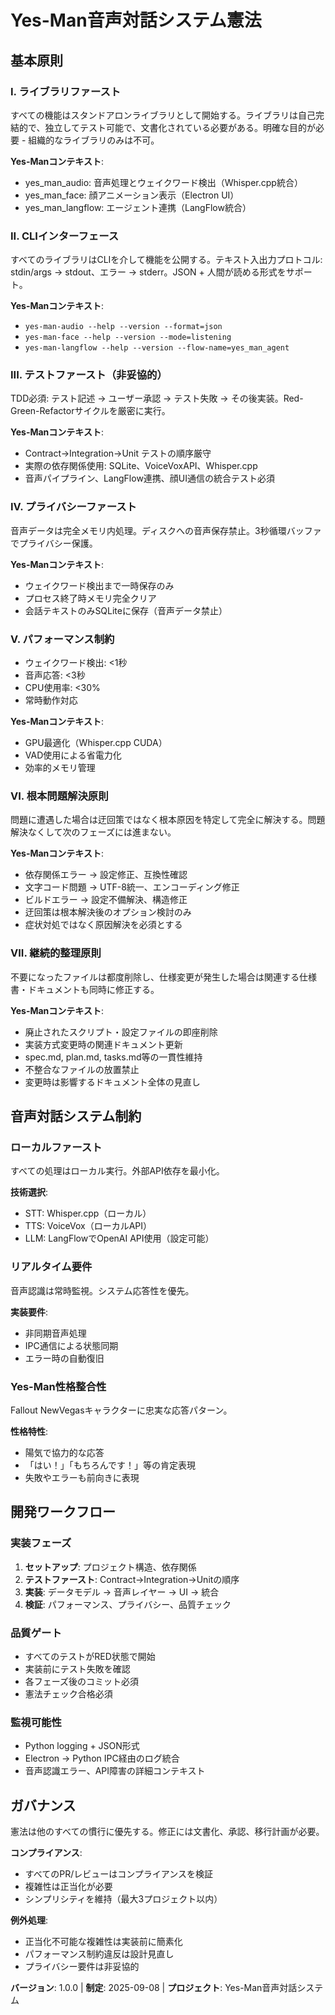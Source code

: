 # Yes-Man音声対話システム憲法

## 基本原則

### I. ライブラリファースト
すべての機能はスタンドアロンライブラリとして開始する。ライブラリは自己完結的で、独立してテスト可能で、文書化されている必要がある。明確な目的が必要 - 組織的なライブラリのみは不可。

**Yes-Manコンテキスト**:
- yes_man_audio: 音声処理とウェイクワード検出（Whisper.cpp統合）
- yes_man_face: 顔アニメーション表示（Electron UI）
- yes_man_langflow: エージェント連携（LangFlow統合）

### II. CLIインターフェース
すべてのライブラリはCLIを介して機能を公開する。テキスト入出力プロトコル: stdin/args → stdout、エラー → stderr。JSON + 人間が読める形式をサポート。

**Yes-Manコンテキスト**:
- `yes-man-audio --help --version --format=json`
- `yes-man-face --help --version --mode=listening`
- `yes-man-langflow --help --version --flow-name=yes_man_agent`

### III. テストファースト（非妥協的）
TDD必須: テスト記述 → ユーザー承認 → テスト失敗 → その後実装。Red-Green-Refactorサイクルを厳密に実行。

**Yes-Manコンテキスト**:
- Contract→Integration→Unit テストの順序厳守
- 実際の依存関係使用: SQLite、VoiceVoxAPI、Whisper.cpp
- 音声パイプライン、LangFlow連携、顔UI通信の統合テスト必須

### IV. プライバシーファースト
音声データは完全メモリ内処理。ディスクへの音声保存禁止。3秒循環バッファでプライバシー保護。

**Yes-Manコンテキスト**:
- ウェイクワード検出まで一時保存のみ
- プロセス終了時メモリ完全クリア
- 会話テキストのみSQLiteに保存（音声データ禁止）

### V. パフォーマンス制約
- ウェイクワード検出: <1秒
- 音声応答: <3秒
- CPU使用率: <30%
- 常時動作対応

**Yes-Manコンテキスト**:
- GPU最適化（Whisper.cpp CUDA）
- VAD使用による省電力化
- 効率的メモリ管理

### VI. 根本問題解決原則
問題に遭遇した場合は迂回策ではなく根本原因を特定して完全に解決する。問題解決なくして次のフェーズには進まない。

**Yes-Manコンテキスト**:
- 依存関係エラー → 設定修正、互換性確認
- 文字コード問題 → UTF-8統一、エンコーディング修正  
- ビルドエラー → 設定不備解決、構造修正
- 迂回策は根本解決後のオプション検討のみ
- 症状対処ではなく原因解決を必須とする

### VII. 継続的整理原則
不要になったファイルは都度削除し、仕様変更が発生した場合は関連する仕様書・ドキュメントも同時に修正する。

**Yes-Manコンテキスト**:
- 廃止されたスクリプト・設定ファイルの即座削除
- 実装方式変更時の関連ドキュメント更新
- spec.md, plan.md, tasks.md等の一貫性維持
- 不整合なファイルの放置禁止
- 変更時は影響するドキュメント全体の見直し

## 音声対話システム制約

### ローカルファースト
すべての処理はローカル実行。外部API依存を最小化。

**技術選択**:
- STT: Whisper.cpp（ローカル）
- TTS: VoiceVox（ローカルAPI）
- LLM: LangFlowでOpenAI API使用（設定可能）

### リアルタイム要件
音声認識は常時監視。システム応答性を優先。

**実装要件**:
- 非同期音声処理
- IPC通信による状態同期
- エラー時の自動復旧

### Yes-Man性格整合性
Fallout NewVegasキャラクターに忠実な応答パターン。

**性格特性**:
- 陽気で協力的な応答
- 「はい！」「もちろんです！」等の肯定表現
- 失敗やエラーも前向きに表現

## 開発ワークフロー

### 実装フェーズ
1. **セットアップ**: プロジェクト構造、依存関係
2. **テストファースト**: Contract→Integration→Unitの順序
3. **実装**: データモデル → 音声レイヤー → UI → 統合
4. **検証**: パフォーマンス、プライバシー、品質チェック

### 品質ゲート
- すべてのテストがRED状態で開始
- 実装前にテスト失敗を確認
- 各フェーズ後のコミット必須
- 憲法チェック合格必須

### 監視可能性
- Python logging + JSON形式
- Electron → Python IPC経由のログ統合
- 音声認識エラー、API障害の詳細コンテキスト

## ガバナンス

憲法は他のすべての慣行に優先する。修正には文書化、承認、移行計画が必要。

**コンプライアンス**:
- すべてのPR/レビューはコンプライアンスを検証
- 複雑性は正当化が必要
- シンプリシティを維持（最大3プロジェクト以内）

**例外処理**:
- 正当化不可能な複雑性は実装前に簡素化
- パフォーマンス制約違反は設計見直し
- プライバシー要件は非妥協的

**バージョン**: 1.0.0 | **制定**: 2025-09-08 | **プロジェクト**: Yes-Man音声対話システム